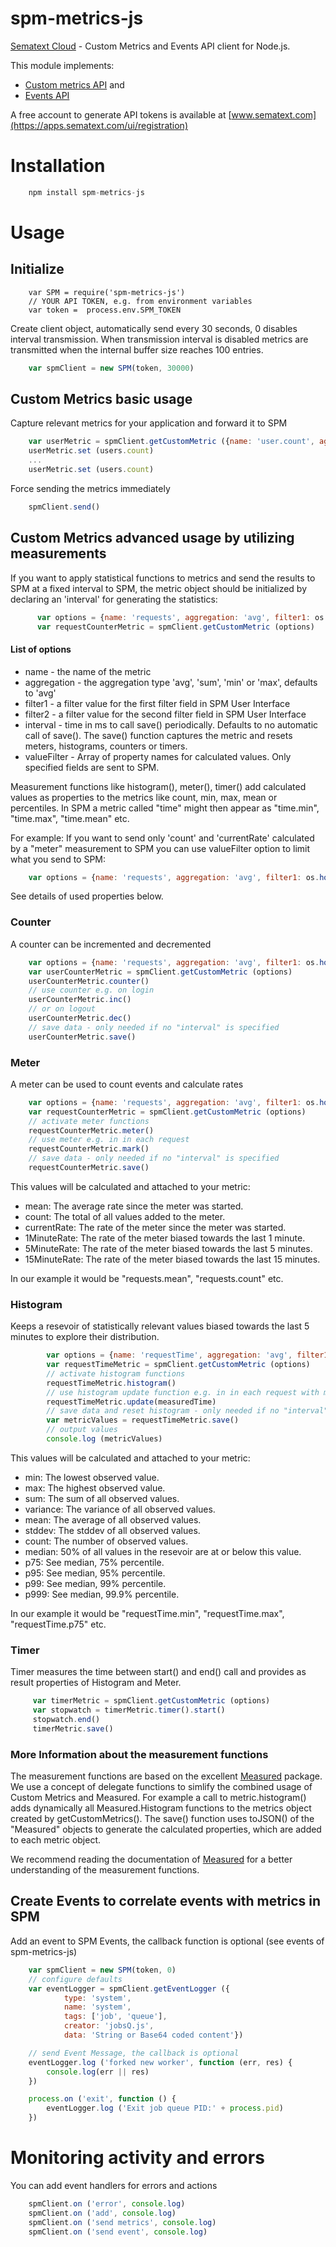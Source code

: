 spm-metrics-js
==============

[Sematext Cloud](https://sematext.com/cloud) - Custom Metrics and Events API client for Node.js.

This module implements:
 - [Custom metrics API](https://sematext.com/docs/monitoring/custom-metrics/)  and
 - [Events API](https://sematext.com/docs/events/)

A free account to generate API tokens is available at [www.sematext.com](https://apps.sematext.com/ui/registration)

# Installation
```js
    npm install spm-metrics-js
```

# Usage

## Initialize
```
    var SPM = require('spm-metrics-js')
    // YOUR API TOKEN, e.g. from environment variables
    var token =  process.env.SPM_TOKEN
```

Create client object, automatically send every 30 seconds, 0 disables interval transmission.
When transmission interval is disabled metrics are transmitted when the internal buffer size reaches 100 entries.

```js
    var spmClient = new SPM(token, 30000)
```

## Custom Metrics basic usage

Capture relevant metrics for your application and forward it to SPM

```js
    var userMetric = spmClient.getCustomMetric ({name: 'user.count', aggregation: 'avg', filter1: os.hostname()})
    userMetric.set (users.count)
    ...
    userMetric.set (users.count)
```

Force sending the metrics immediately

```js
    spmClient.send()
```

## Custom Metrics advanced usage by utilizing measurements

If you want to apply statistical functions to metrics and send the results to SPM at a fixed interval to SPM,
the metric object should be initialized by declaring an 'interval' for generating the statistics:

```js
      var options = {name: 'requests', aggregation: 'avg', filter1: os.hostname(), interval: 60000}
      var requestCounterMetric = spmClient.getCustomMetric (options)
```
#### List of options

- name - the name of the metric
- aggregation - the aggregation type 'avg', 'sum', 'min' or 'max', defaults to 'avg'
- filter1 - a filter value for the first filter field in SPM User Interface
- filter2 - a filter value for the second filter field in SPM User Interface
- interval - time in ms to call save() periodically. Defaults to no automatic call of save(). The save() function captures the metric and resets meters, histograms, counters or timers.
- valueFilter - Array of property names for calculated values. Only specified fields are sent to SPM.

Measurement functions like histogram(), meter(), timer() add calculated values as properties to the metrics like count, min, max, mean or percentiles. In SPM a metric called "time" might then appear as "time.min", "time.max", "time.mean" etc.

For example: If you want to send only 'count' and 'currentRate' calculated by a "meter" measurement to SPM you can use valueFilter option to limit what you send to SPM:

```js
    var options = {name: 'requests', aggregation: 'avg', filter1: os.hostname(), valueFilter: ['count', 'currentRate']}
```

See details of used properties below.

### Counter

A counter can be incremented and decremented

```js
    var options = {name: 'requests', aggregation: 'avg', filter1: os.hostname(), interval: 60000}
    var userCounterMetric = spmClient.getCustomMetric (options)
    userCounterMetric.counter()
    // use counter e.g. on login
    userCounterMetric.inc()
    // or on logout
    userCounterMetric.dec()
    // save data - only needed if no "interval" is specified
    userCounterMetric.save()
```

### Meter

A meter can be used to count events and calculate rates

```js
    var options = {name: 'requests', aggregation: 'avg', filter1: os.hostname()}
    var requestCounterMetric = spmClient.getCustomMetric (options)
    // activate meter functions
    requestCounterMetric.meter()
    // use meter e.g. in in each request
    requestCounterMetric.mark()
    // save data - only needed if no "interval" is specified
    requestCounterMetric.save()
```

This values will be calculated and attached to your metric:

- mean: The average rate since the meter was started.
- count: The total of all values added to the meter.
- currentRate: The rate of the meter since the meter was started.
- 1MinuteRate: The rate of the meter biased towards the last 1 minute.
- 5MinuteRate: The rate of the meter biased towards the last 5 minutes.
- 15MinuteRate: The rate of the meter biased towards the last 15 minutes.

In our example it would be "requests.mean", "requests.count" etc.

### Histogram

Keeps a resevoir of statistically relevant values biased towards the last 5 minutes to explore their distribution.

```js
        var options = {name: 'requestTime', aggregation: 'avg', filter1: os.hostname()}
        var requestTimeMetric = spmClient.getCustomMetric (options)
        // activate histogram functions
        requestTimeMetric.histogram()
        // use histogram update function e.g. in in each request with measured time
        requestTimeMetric.update(measuredTime)
        // save data and reset histogram - only needed if no "interval" is specified
        var metricValues = requestTimeMetric.save()
        // output values
        console.log (metricValues)
```

This values will be calculated and attached to your metric:

- min: The lowest observed value.
- max: The highest observed value.
- sum: The sum of all observed values.
- variance: The variance of all observed values.
- mean: The average of all observed values.
- stddev: The stddev of all observed values.
- count: The number of observed values.
- median: 50% of all values in the resevoir are at or below this value.
- p75: See median, 75% percentile.
- p95: See median, 95% percentile.
- p99: See median, 99% percentile.
- p999: See median, 99.9% percentile.

In our example it would be "requestTime.min", "requestTime.max", "requestTime.p75"  etc.

### Timer

Timer measures the time between start() and end() call and provides as result properties of Histogram and Meter.

```js
     var timerMetric = spmClient.getCustomMetric (options)
     var stopwatch = timerMetric.timer().start()
     stopwatch.end()
     timerMetric.save()
```

### More Information about the measurement functions

The measurement functions are based on the excellent [Measured](https://github.com/felixge/node-measured) package.
We use a concept of delegate functions to simlify the combined usage of Custom Metrics and Measured. For example a call to metric.histogram() adds dynamically all Measured.Histogram functions to the metrics object created by getCustomMetrics(). The save() function uses toJSON() of the "Measured" objects to generate the calculated properties, which are added to each metric object.

We recommend reading the documentation of [Measured](https://github.com/felixge/node-measured) for a better understanding of the measurement functions. 

## Create Events to correlate events with metrics in SPM

Add an event to SPM Events, the callback function is optional (see events of spm-metrics-js)

```js
    var spmClient = new SPM(token, 0)
    // configure defaults
    var eventLogger = spmClient.getEventLogger ({
            type: 'system',
            name: 'system',
            tags: ['job', 'queue'],
            creator: 'jobsQ.js',
            data: 'String or Base64 coded content'})

    // send Event Message, the callback is optional
    eventLogger.log ('forked new worker', function (err, res) {
        console.log(err || res)
    })

    process.on ('exit', function () {
        eventLogger.log ('Exit job queue PID:' + process.pid)
    })
```


# Monitoring activity and errors

You can add event handlers for errors and actions

```js
    spmClient.on ('error', console.log)
    spmClient.on ('add', console.log)
    spmClient.on ('send metrics', console.log)
    spmClient.on ('send event', console.log)
```

